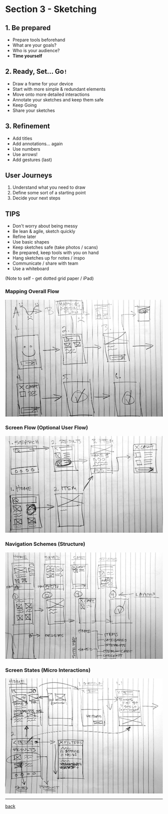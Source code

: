 # Section 3 - Sketching

## 1. Be prepared

- Prepare tools beforehand
- What are your goals?
- Who is your audience?
- **Time yourself**

## 2. Ready, Set... Go`!`

- Draw a frame for your device
- Start with more simple & redundant elements
- Move onto more detailed interactions
- Annotate your sketches and keep them safe
- Keep Going
- Share your sketches

## 3. Refinement

- Add titles
- Add annotations... again
- Use numbers
- Use arrows!
- Add gestures (last)

## User Journeys

1. Understand what you need to draw
2. Define some sort of a starting point
3. Decide your next steps

## TIPS

- Don't worry about being messy
- Be lean & agile, sketch quickly
- Refine later
- Use basic shapes
- Keep sketches safe (take photos / scans)
- Be prepared, keep tools with you on hand
- Hang sketches up for notes / inspo
- Communicate / share with team
- Use a whiteboard

(Note to self - get dotted grid paper / iPad)

### Mapping Overall Flow

<img src="../img/sketch-map-flow.jpg" width="600px" alt="Map Flow">

### Screen Flow (Optional User Flow)

<img src="../img/sketch-screen-flow.jpg" width="600px" alt="Screen Flow">

### Navigation Schemes (Structure)

<img src="../img/sketch-nav-schemes.jpg" width="600px" alt="Nav Schemes">

### Screen States (Micro Interactions)

<img src="../img/sketch-screen-states.jpg" width="600px" alt="Screen States">

- - -

[back](../README.md)
